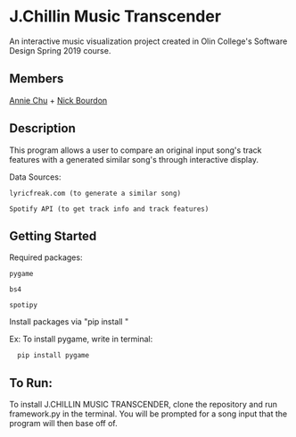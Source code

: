 # J.Chillin Music Transcender
An interactive music visualization project created in Olin College's Software Design Spring 2019 course.

## Members
[Annie Chu](https://github.com/anniejchu) + [Nick Bourdon](https:github.com/nbourdon1)

## Description
This program allows a user to compare an original input song's track features with a generated similar song's through interactive display.


Data Sources:

    lyricfreak.com (to generate a similar song)

    Spotify API (to get track info and track features)

## Getting Started

Required packages:

    pygame

    bs4

    spotipy


Install packages via "pip install <package name>"

Ex: To install pygame, write in terminal:

      pip install pygame


## To Run:

To install J.CHILLIN MUSIC TRANSCENDER, clone the repository and run framework.py in the terminal. You will be prompted for a song input that the program will then base off of.
